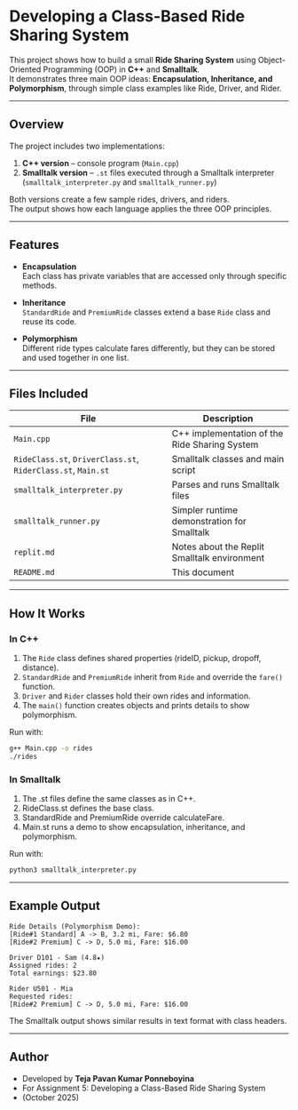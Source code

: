 # Developing a Class-Based Ride Sharing System

This project shows how to build a small **Ride Sharing System** using Object-Oriented Programming (OOP) in **C++** and **Smalltalk**.  
It demonstrates three main OOP ideas: **Encapsulation, Inheritance, and Polymorphism**, through simple class examples like Ride, Driver, and Rider.

---

## Overview

The project includes two implementations:

1. **C++ version** – console program (`Main.cpp`)
2. **Smalltalk version** – `.st` files executed through a Smalltalk interpreter (`smalltalk_interpreter.py` and `smalltalk_runner.py`)

Both versions create a few sample rides, drivers, and riders.  
The output shows how each language applies the three OOP principles.

---

## Features

- **Encapsulation**  
  Each class has private variables that are accessed only through specific methods.

- **Inheritance**  
  `StandardRide` and `PremiumRide` classes extend a base `Ride` class and reuse its code.

- **Polymorphism**  
  Different ride types calculate fares differently, but they can be stored and used together in one list.

---

## Files Included

| File | Description |
|------|--------------|
| `Main.cpp` | C++ implementation of the Ride Sharing System |
| `RideClass.st`, `DriverClass.st`, `RiderClass.st`, `Main.st` | Smalltalk classes and main script |
| `smalltalk_interpreter.py` | Parses and runs Smalltalk files |
| `smalltalk_runner.py` | Simpler runtime demonstration for Smalltalk |
| `replit.md` | Notes about the Replit Smalltalk environment |
| `README.md` | This document |

---

## How It Works

### In **C++**
1. The `Ride` class defines shared properties (rideID, pickup, dropoff, distance).  
2. `StandardRide` and `PremiumRide` inherit from `Ride` and override the `fare()` function.  
3. `Driver` and `Rider` classes hold their own rides and information.  
4. The `main()` function creates objects and prints details to show polymorphism.

Run with:
```bash
g++ Main.cpp -o rides
./rides
```

### In **Smalltalk**

1. The .st files define the same classes as in C++.
2. RideClass.st defines the base class.
3. StandardRide and PremiumRide override calculateFare.
4. Main.st runs a demo to show encapsulation, inheritance, and polymorphism.

Run with:
```bash
python3 smalltalk_interpreter.py
```

---

## Example Output
```
Ride Details (Polymorphism Demo):
[Ride#1 Standard] A -> B, 3.2 mi, Fare: $6.80
[Ride#2 Premium] C -> D, 5.0 mi, Fare: $16.00

Driver D101 - Sam (4.8★)
Assigned rides: 2
Total earnings: $23.80

Rider U501 - Mia
Requested rides:
[Ride#2 Premium] C -> D, 5.0 mi, Fare: $16.00
```

The Smalltalk output shows similar results in text format with class headers.

---

## Author

- Developed by **Teja Pavan Kumar Ponneboyina**
- For Assignment 5: Developing a Class-Based Ride Sharing System
- (October 2025)
